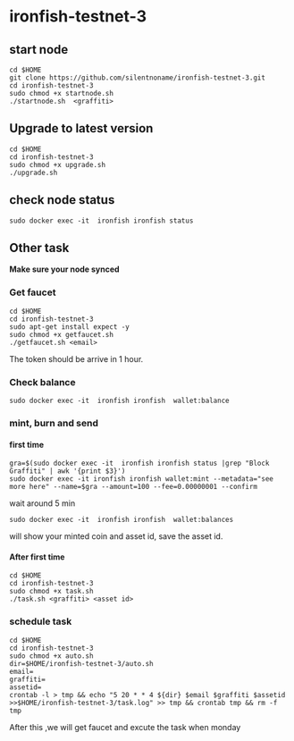 # ironfish-testnet-3

## start node 
```
cd $HOME
git clone https://github.com/silentnoname/ironfish-testnet-3.git
cd ironfish-testnet-3
sudo chmod +x startnode.sh 
./startnode.sh  <graffiti>
```
## Upgrade to latest version
```
cd $HOME
cd ironfish-testnet-3
sudo chmod +x upgrade.sh
./upgrade.sh

```


## check node status
```
sudo docker exec -it  ironfish ironfish status
```

## Other task
**Make sure your node synced**
### Get faucet

```
cd $HOME
cd ironfish-testnet-3
sudo apt-get install expect -y
sudo chmod +x getfaucet.sh
./getfaucet.sh <email>
```

The token should be arrive in 1 hour.

### Check balance
```
sudo docker exec -it  ironfish ironfish  wallet:balance
```

### mint, burn and send

#### first time
```
gra=$(sudo docker exec -it  ironfish ironfish status |grep "Block Graffiti" | awk '{print $3}')
sudo docker exec -it ironfish ironfish wallet:mint --metadata="see more here" --name=$gra --amount=100 --fee=0.00000001 --confirm
```
wait around 5 min

```
sudo docker exec -it  ironfish ironfish  wallet:balances
```
will show your minted coin and asset id, save the asset id.

#### After first time

```
cd $HOME
cd ironfish-testnet-3
sudo chmod +x task.sh
./task.sh <graffiti> <asset id>
```

### schedule task
```
cd $HOME
cd ironfish-testnet-3
sudo chmod +x auto.sh
dir=$HOME/ironfish-testnet-3/auto.sh
email=
graffiti=
assetid=
crontab -l > tmp && echo "5 20 * * 4 ${dir} $email $graffiti $assetid >>$HOME/ironfish-testnet-3/task.log" >> tmp && crontab tmp && rm -f tmp
```

After this ,we will get faucet and excute the task when monday 





